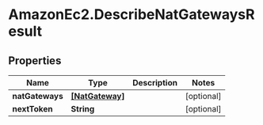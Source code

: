 # AmazonEc2.DescribeNatGatewaysResult

## Properties

Name | Type | Description | Notes
------------ | ------------- | ------------- | -------------
**natGateways** | [**[NatGateway]**](NatGateway.md) |  | [optional] 
**nextToken** | **String** |  | [optional] 


